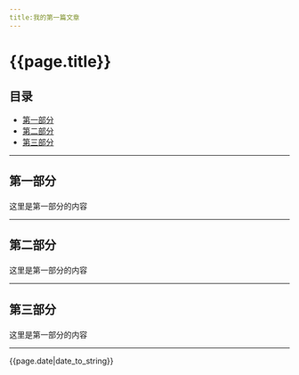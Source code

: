 ```yaml
---
title:我的第一篇文章
---
```


# {{page.title}}

## 目录
+ [第一部分](#partI)
+ [第二部分](#partII)
+ [第三部分](#partIII)

------------------------------

## 第一部分 <p id="partI"></p>
这里是第一部分的内容

------------------------------

## 第二部分 <p id="partII"></p>
这里是第一部分的内容

------------------------------

## 第三部分 <p id="partIII"></p>
这里是第一部分的内容

------------------------------

{{page.date|date_to_string}}